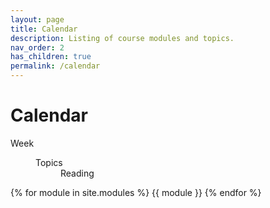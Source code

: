 ```yaml
---
layout: page
title: Calendar
description: Listing of course modules and topics.
nav_order: 2
has_children: true
permalink: /calendar
---
```


# Calendar

<div class="module">
    <dl class="grid">
        <dt>Week</dt>
        <dd>
            <dl class="flex">
                <dt>Topics</dt>
                <dd>Reading</dd>
            </dl>
        </dd>
    </dl>
</div>



{% for module in site.modules %}
{{ module }}
{% endfor %}
